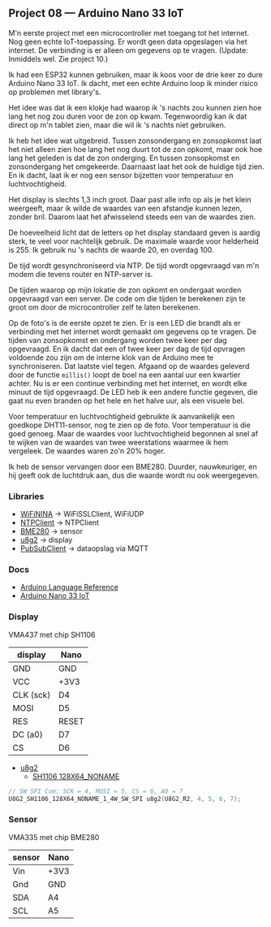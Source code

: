 ## Project 08 — Arduino Nano 33 IoT

M'n eerste project met een microcontroller met toegang tot het
internet. Nog geen echte IoT-toepassing. Er wordt geen data opgeslagen
via het internet. De verbinding is er alleen om gegevens op te vragen.
(Update: Inmiddels wel. Zie project 10.)

Ik had een ESP32 kunnen gebruiken, maar ik koos voor de drie keer zo
dure Arduino Nano 33 IoT. Ik dacht, met een echte Arduino loop ik
minder risico op problemen met library's.

Het idee was dat ik een klokje had waarop ik 's nachts zou kunnen zien
hoe lang het nog zou duren voor de zon op kwam. Tegenwoordig kan ik
dat direct op m'n tablet zien, maar die wil ik 's nachts niet
gebruiken.

Ik heb het idee wat uitgebreid. Tussen zonsondergang en zonsopkomst
laat het niet alleen zien hoe lang het nog duurt tot de zon opkomt,
maar ook hoe lang het geleden is dat de zon onderging. En tussen
zonsopkomst en zonsondergang het omgekeerde. Daarnaast laat het ook de
huidige tijd zien. En ik dacht, laat ik er nog een sensor bijzetten
voor temperatuur en luchtvochtigheid.

Het display is slechts 1,3 inch groot. Daar past alle info op als je
het klein weergeeft, maar ik wilde de waardes van een afstandje kunnen
lezen, zonder bril. Daarom laat het afwisselend steeds een van de
waardes zien.

De hoeveelheid licht dat de letters op het display standaard geven is
aardig sterk, te veel voor nachtelijk gebruik. De maximale waarde voor
helderheid is 255. Ik gebruik nu 's nachts de waarde 20, en overdag 100.

De tijd wordt gesynchroniseerd via NTP. De tijd wordt opgevraagd van
m'n modem die tevens router en NTP-server is.

De tijden waarop op mijn lokatie de zon opkomt en ondergaat worden
opgevraagd van een server. De code om die tijden te berekenen zijn te
groot om door de microcontroller zelf te laten berekenen.

Op de foto's is de eerste opzet te zien. Er is een LED die brandt als
er verbinding met het internet wordt gemaakt om gegevens op te vragen.
De tijden van zonsopkomst en ondergang worden twee keer per dag
opgevraagd. En ik dacht dat een of twee keer per dag de tijd opvragen
voldoende zou zijn om de interne klok van de Arduino mee te
synchroniseren. Dat laatste viel tegen. Afgaand op de waardes geleverd
door de functie `millis()` loopt de boel na een aantal uur een
kwartier achter. Nu is er een continue verbinding met het internet, en
wordt elke minuut de tijd opgevraagd. De LED heb ik een andere functie
gegeven, die gaat nu even branden op het hele en het halve uur, als een
visuele bel.

Voor temperatuur en luchtvochtigheid gebruikte ik aanvankelijk een
goedkope DHT11-sensor, nog te zien op de foto. Voor temperatuur is die
goed genoeg. Maar de waardes voor luchtvochtigheid begonnen al snel af
te wijken van de waardes van twee weerstations waarmee ik hem
vergeleek. De waardes waren zo'n 20% hoger.

Ik heb de sensor vervangen door een BME280. Duurder, nauwkeuriger, en
hij geeft ook de luchtdruk aan, dus die waarde wordt nu ook
weergegeven.


### Libraries

 * [WiFiNINA](https://www.arduino.cc/en/Reference/WiFiNINA)  → WiFiSSLClient, WiFiUDP
 * [NTPClient](https://github.com/arduino-libraries/NTPClient)  → NTPClient
 * [BME280](https://github.com/finitespace/BME280)  → sensor
 * [u8g2](https://github.com/olikraus/u8g2)  → display
 * [PubSubClient](https://pubsubclient.knolleary.net/) → dataopslag via MQTT


### Docs

 * [Arduino Language Reference](https://www.arduino.cc/reference/en/)
 * [Arduino Nano 33 IoT](https://docs.arduino.cc/hardware/nano-33-iot)

### Display

VMA437 met chip SH1106

| display | Nano |
| ------- | ---- |
| GND     | GND  |
| VCC     | +3V3 |
| CLK (sck) | D4 |
| MOSI    | D5 |
| RES     | RESET |
| DC (a0) | D7   |
| CS      | D6   |


 * [u8g2](https://github.com/olikraus/u8g2)
     * [SH1106 128X64_NONAME](https://github.com/olikraus/u8g2/wiki/u8g2setupcpp#sh1106-128x64_noname)

```c
// SW SPI Com: SCK = 4, MOSI = 5, CS = 6, A0 = 7
U8G2_SH1106_128X64_NONAME_1_4W_SW_SPI u8g2(U8G2_R2, 4, 5, 6, 7);
```

### Sensor

VMA335 met chip BME280

| sensor | Nano |
| ------ | ---- |
| Vin    | +3V3 |
| Gnd    | GND  |
| SDA    | A4   |
| SCL    | A5   |


